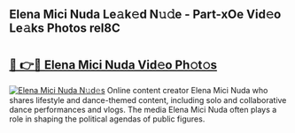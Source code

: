 ## Elena Mici Nuda Le𝚊k𝚎d N𝚞𝚍e - Part-xOe Vid𝚎o Le𝚊ks Photos rel8C

# <h2><a href="http://fbfmm0.evod.top/?m=Elena+Mici+Nuda">🔗 👉🔴 Elena Mici Nuda Vid𝚎o Ph𝚘t𝚘s</a></h2>

[![Elena Mici Nuda N𝚞d𝚎s](https://i.imgur.com/8V9OHl7.gif)](http://fbfmm0.evod.top/?m=Elena+Mici+Nuda)
Online content creator Elena Mici Nuda who shares lifestyle and dance-themed content, including solo and collaborative dance performances and vlogs. The media Elena Mici Nuda often plays a role in shaping the political agendas of public figures. 
